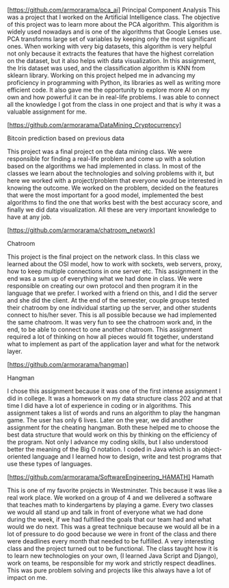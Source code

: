 
[https://github.com/armorarama/pca_ai]
Principal Component Analysis
	This was a project that I worked on the Artificial Intelligence class. The objective of this project was to learn more about the PCA algorithm. This algorithm is widely used nowadays and is one of the algorithms that Google Lenses use. PCA transforms large set of variables by keeping only the most significant ones. When working with very big datasets, this algorithm is very helpful not only because it extracts the features that have the highest correlation on the dataset, but it also helps with data visualization. In this assignment, the Iris dataset was used, and the classification algorithm is KNN from sklearn library. 
	Working on this project helped me in advancing my proficiency in programming with Python, its libraries as well as writing more efficient code. It also gave me the opportunity to explore more AI on my own and how powerful it can be in real-life problems. I was able to connect all the knowledge I got from the class in one project and that is why it was a valuable assignment for me. 

[https://github.com/armorarama/DataMining_Cryptocurrency]

Bitcoin prediction based on previous data 

This project was a final project on the data mining class. We were responsible for finding a real-life problem and come up with a solution based on the algorithms we had implemented in class. In most of the classes we learn about the technologies and solving problems with it, but here we worked with a project/problem that everyone would be interested in knowing the outcome. We worked on the problem, decided on the features that were the most important for a good model, implemented the best algorithms to find the one that works best with the best accuracy score, and finally we did data visualization. All these are very important knowledge to have at any job. 

[https://github.com/armorarama/chatroom_network]

Chatroom  

This project is the final project on the network class. In this class we learned about the OSI model, how to work with sockets, web servers, proxy, how to keep multiple connections in one server etc. This assignment in the end was a sum up of everything what we had done in class. We were responsible on creating our own protocol and then program it in the language that we prefer. I worked with a friend on this, and I did the server and she did the client. At the end of the semester, couple groups tested their chatroom by one individual starting up the server, and other students connect to his/her sever. This is all possible because we had implemented the same chatroom. 
It was very fun to see the chatroom work and, in the end, to be able to connect to one another chatroom. This assignment required a lot of thinking on how all pieces would fit together, understand what to implement as part of the application layer and what for the network layer. 

[https://github.com/armorarama/hangman] 

Hangman 

I chose this assignment because it was one of the first intense assignment I did in college. It was a homework on my data structure class 202 and at that time I did have a lot of experience in coding or in algorithms. This assignment takes a list of words and runs an algorithm to play the hangman game. The user has only 6 lives. Later on the year, we did another assignment for the cheating hangman. 
Both these helped me to choose the best data structure that would work on this by thinking on the efficiency of the program. Not only I advance my coding skills, but I also understood better the meaning of the Big O notation. I coded in Java which is an object-oriented language and I learned how to design, write and test programs that use these types of languages.  

[https://github.com/armorarama/SoftwareEngineering_HAMATH]
Hamath 

This is one of my favorite projects in Westminster. This because it was like a real work place. We worked on a group of 4 and we delivered a software that teaches math to kindergartens by playing a game. Every two classes we would all stand up and talk in front of everyone what we had done during the week, if we had fulfilled the goals that our team had and what would we do next. This was a great technique because we would all be in a lot of pressure to do good because we were in front of the class and there were deadlines every month that needed to be fulfilled. A very interesting class and the project turned out to be functional. 
The class taught how it is to learn new technologies on your own, (I learned Java Script and Django), work on teams, be responsible for my work and strictly respect deadlines. This was pure problem solving and projects like this always have a lot of impact on me. 
